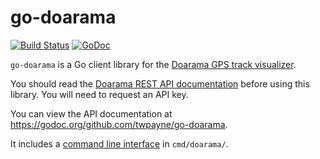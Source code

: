 # go-doarama

[![Build Status](https://travis-ci.org/twpayne/go-doarama.svg?branch=master)](https://travis-ci.org/twpayne/go-doarama)
[![GoDoc](https://godoc.org/github.com/twpayne/go-doarama?status.svg)](https://godoc.org/github.com/twpayne/go-doarama)

`go-doarama` is a Go client library for the [Doarama GPS track
visualizer](http://www.doarama.com/).

You should read the [Doarama REST API
documentation](https://api.doarama.com/api/0.2/docs) before using this library.
You will need to request an API key.

You can view the API documentation at
https://godoc.org/github.com/twpayne/go-doarama.

It includes a [command line interface](cmd/doarama/README.md) in
`cmd/doarama/`.
